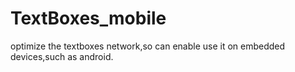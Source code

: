 # TextBoxes_mobile
optimize the textboxes network,so can enable use it on embedded devices,such as android.
